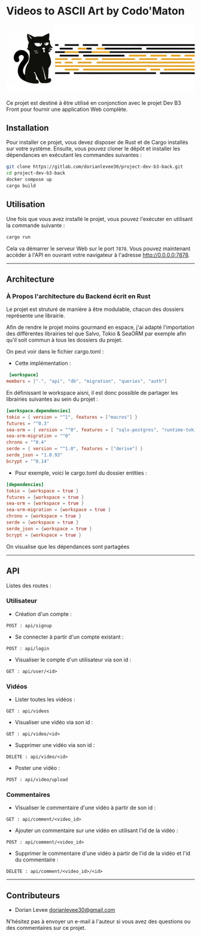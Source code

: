 
# Videos to ASCII Art by Codo'Maton

![CodoMaton](extra/banner.jpg)

Ce projet est destiné à être utilisé en conjonction avec le projet Dev B3 Front pour fournir une application Web complète.

## Installation

Pour installer ce projet, vous devez disposer de Rust et de Cargo installés sur votre système. Ensuite, vous pouvez cloner le dépôt et installer les dépendances en exécutant les commandes suivantes :

```bash
git clone https://gitlab.com/dorianlevee30/project-dev-b3-back.git
cd project-dev-b3-back
docker compose up
cargo build
```

## Utilisation

Une fois que vous avez installé le projet, vous pouvez l'exécuter en utilisant la commande suivante :

```bash
cargo run
```

Cela va démarrer le serveur Web sur le port `7878`. Vous pouvez maintenant accéder à l'API en ouvrant votre navigateur à l'adresse <http://0.0.0.0:7878>.

---

## Architecture

### À Propos l'architecture du Backend écrit en Rust

Le projet est struturé de manière à être modulable, chacun des dossiers représente une librairie.

Afin de rendre le projet moins gourmand en espace, j'ai adapté l'importation des différentes librairies tel que Salvo, Tokio & SeaORM par exemple afin qu'il soit commun à tous les dossiers du projet.

On peut voir dans le fichier cargo.toml :

- Cette implémentation :

```toml
 [workspace]
members = [".", "api", "db", "migration", "queries", "auth"]
```

En définissant le workspace aisni, il est donc possible de partager les librairies suivantes au sein du projet :

 ```toml
[workspace.dependencies]
tokio = { version = "^1", features = ["macros"] }
futures = "^0.3"
sea-orm = { version = "^0", features = [ "sqlx-postgres", "runtime-tokio-rustls", "with-json", "with-chrono" ] }
sea-orm-migration = "^0"
chrono = "^0.4"
serde = { version = "^1.0", features = ["derive"] }
serde_json = "1.0.93"
bcrypt = "^0.14"
```

- Pour exemple, voici le cargo.toml du dossier entities :

 ```toml
 [dependencies]
tokio = {workspace = true }
futures = {workspace = true }
sea-orm = {workspace = true }
sea-orm-migration = {workspace = true }
chrono = {workspace = true }
serde = {workspace = true }
serde_json = {workspace = true }
bcrypt = {workspace = true }
```

On visualise que les dépendances sont partagées

---

## API

Listes des routes :

### Utilisateur

- Création d'un compte :

```http
POST : api/signup
```

- Se connecter à partir d'un compte existant :

```http
POST : api/login
```

- Visualiser le compte d'un utilisateur via son id :

 ```http
GET : api/user/<id>
```

### Vidéos

- Lister toutes les vidéos :

 ```http
GET : api/videos
```

- Visualiser une vidéo via son id :

 ```http
GET : api/video/<id>
```

- Supprimer une vidéo via son id :

 ```http
DELETE : api/video/<id>
```

- Poster une vidéo :

 ```http
POST : api/video/upload
```

### Commentaires

- Visualiser le commentaire d'une vidéo à partir de son id :

 ```http
GET : api/comment/<video_id>
```

- Ajouter un commentaire sur une vidéo en utilisant l'id de la vidéo :

 ```http
POST : api/comment/<video_id>
```

- Supprimer le commentaire d'une vidéo à partir de l'id de la vidéo et l'id du commentaire :

 ```http
DELETE : api/comment/<video_id>/<id>
```

---

## Contributeurs

- Dorian Levee <dorianlevee30@gmail.com>

N'hésitez pas à envoyer un e-mail à l'auteur si vous avez des questions ou des commentaires sur ce projet.
